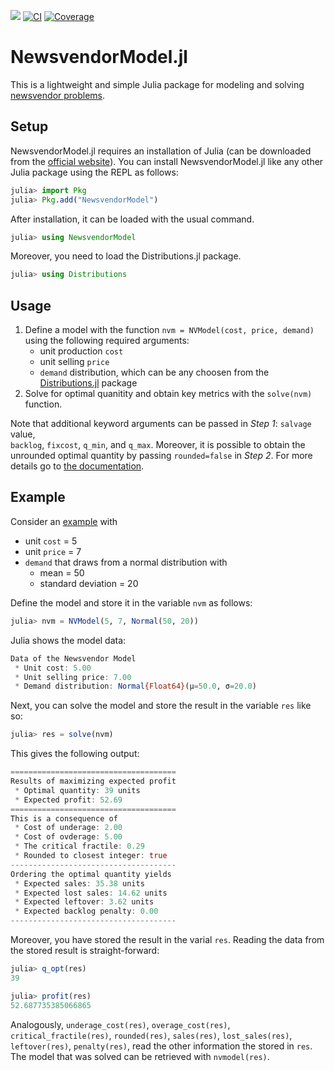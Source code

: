 [![](https://img.shields.io/badge/docs-dev-blue.svg)](https://frankhuettner.github.io/NewsvendorModel.jl/dev/)
[![CI](https://github.com/frankhuettner/NewsvendorModel.jl/actions/workflows/ci.yml/badge.svg)](https://github.com/frankhuettner/NewsvendorModel.jl/actions/workflows/ci.yml)
[![Coverage](https://codecov.io/gh/FrankHuettner/NewsvendorModel.jl/branch/main/graph/badge.svg)](https://codecov.io/gh/FrankHuettner/NewsvendorModel.jl)


# NewsvendorModel.jl


This is a lightweight and simple Julia package for modeling and solving [newsvendor problems](https://en.wikipedia.org/wiki/Newsvendor_model).

## Setup

NewsvendorModel.jl requires an installation of Julia (can be downloaded from the [official website](https://julialang.org/)). You can install NewsvendorModel.jl like any other Julia package using the REPL as follows:


```julia
julia> import Pkg
julia> Pkg.add("NewsvendorModel")
```
After installation, it can be loaded with the usual command.
```julia
julia> using NewsvendorModel
```

Moreover, you need to load the Distributions.jl package.
```julia
julia> using Distributions
```

## Usage

1. Define a model with the function `nvm = NVModel(cost, price, demand)` using the following required arguments:
    - unit production `cost`
    - unit selling `price`
    - `demand` distribution, which can be any choosen from the [Distributions.jl](https://juliastats.org/Distributions.jl/latest/univariate/) package
2. Solve for optimal quanitity and obtain key metrics with the `solve(nvm)` function.

Note that additional keyword arguments can be passed in *Step 1*: `salvage` value,  
`backlog`, `fixcost`, `q_min`, and `q_max`. Moreover, it is possible to obtain the unrounded optimal quantity by passing `rounded=false` in *Step 2*. For more details go to [the documentation](https://frankhuettner.github.io/NewsvendorModel.jl/dev/x2_options/).  


## Example

Consider an [example](https://en.wikipedia.org/wiki/Newsvendor_model#Numerical_examples) with 
  - unit `cost` = 5  
  - unit `price` = 7
  - `demand` that draws from a normal distribution with 
     - mean = 50 
     - standard deviation = 20

Define the model and store it in the variable `nvm` as follows:

```julia
julia> nvm = NVModel(5, 7, Normal(50, 20))
```

Julia shows the model data:
```julia
Data of the Newsvendor Model
 * Unit cost: 5.00
 * Unit selling price: 7.00
 * Demand distribution: Normal{Float64}(μ=50.0, σ=20.0)
```

Next, you can solve the model and store the result in the variable `res` like so:
```julia
julia> res = solve(nvm)
```
This gives the following output:
```julia
=====================================
Results of maximizing expected profit
 * Optimal quantity: 39 units
 * Expected profit: 52.69
=====================================
This is a consequence of
 * Cost of underage: 2.00
 * Cost of ovderage: 5.00
 * The critical fractile: 0.29
 * Rounded to closest integer: true
-------------------------------------
Ordering the optimal quantity yields
 * Expected sales: 35.38 units
 * Expected lost sales: 14.62 units
 * Expected leftover: 3.62 units
 * Expected backlog penalty: 0.00
-------------------------------------
```
Moreover, you have stored the result in the varial `res`. Reading the data from the stored result is straight-forward:
```julia
julia> q_opt(res)
39
```

```julia
julia> profit(res)
52.687735385066865
```

Analogously, `underage_cost(res)`, `overage_cost(res)`, `critical_fractile(res)`, 
`rounded(res)`, `sales(res)`, `lost_sales(res)`, `leftover(res)`, `penalty(res)`, 
read the other information the stored in `res`. The model that was solved can be retrieved with `nvmodel(res)`.
